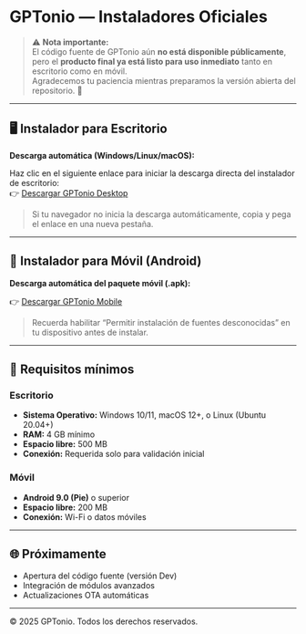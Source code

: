 # GPTonio — Instaladores Oficiales

> ⚠️ **Nota importante:**  
> El código fuente de GPTonio aún **no está disponible públicamente**,  
> pero el **producto final ya está listo para uso inmediato** tanto en escritorio como en móvil.  
> Agradecemos tu paciencia mientras preparamos la versión abierta del repositorio. 🚀

---

## 🖥️ Instalador para Escritorio

**Descarga automática (Windows/Linux/macOS):**

Haz clic en el siguiente enlace para iniciar la descarga directa del instalador de escritorio:  
👉 [Descargar GPTonio Desktop](https://drive.google.com/uc?export=download&id=10LAVtziQfAedqXTFn4K70lOSqUpcUleu)

> Si tu navegador no inicia la descarga automáticamente, copia y pega el enlace en una nueva pestaña.

---

## 📱 Instalador para Móvil (Android)

**Descarga automática del paquete móvil (.apk):**

👉 [Descargar GPTonio Mobile](https://drive.google.com/uc?export=download&id=1YHd64oSe4ilgVAc3xBWcWXu3fM_wByxq)

> Recuerda habilitar “Permitir instalación de fuentes desconocidas” en tu dispositivo antes de instalar.

---

## 🧩 Requisitos mínimos

### Escritorio
- **Sistema Operativo:** Windows 10/11, macOS 12+, o Linux (Ubuntu 20.04+)
- **RAM:** 4 GB mínimo  
- **Espacio libre:** 500 MB  
- **Conexión:** Requerida solo para validación inicial

### Móvil
- **Android 9.0 (Pie)** o superior  
- **Espacio libre:** 200 MB  
- **Conexión:** Wi-Fi o datos móviles

---

## 🌐 Próximamente
- Apertura del código fuente (versión Dev)
- Integración de módulos avanzados
- Actualizaciones OTA automáticas

---

© 2025 GPTonio. Todos los derechos reservados.
